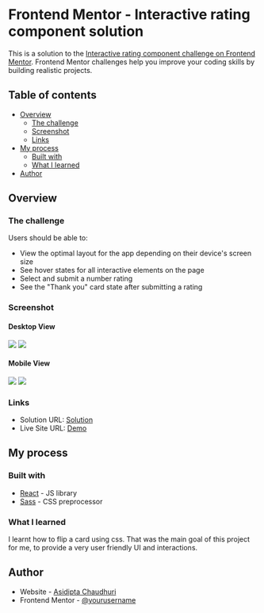 # Frontend Mentor - Interactive rating component solution

This is a solution to the [Interactive rating component challenge on Frontend Mentor](https://www.frontendmentor.io/challenges/interactive-rating-component-koxpeBUmI). Frontend Mentor challenges help you improve your coding skills by building realistic projects. 

## Table of contents

- [Overview](#overview)
  - [The challenge](#the-challenge)
  - [Screenshot](#screenshot)
  - [Links](#links)
- [My process](#my-process)
  - [Built with](#built-with)
  - [What I learned](#what-i-learned)
- [Author](#author)

## Overview

### The challenge

Users should be able to:

- View the optimal layout for the app depending on their device's screen size
- See hover states for all interactive elements on the page
- Select and submit a number rating
- See the "Thank you" card state after submitting a rating

### Screenshot

#### Desktop View
![](./desktop_screenshot.jpg)
![](./desktop_screenshot_2.jpg)

#### Mobile View
![](./phone_screenshot_iPhone_SE.jpg)
![](./phone_screenshot_iPhone_SE_2.jpg)

### Links

- Solution URL: [Solution](https://www.frontendmentor.io/solutions/rating-card-component-using-reactjs-HkYvRhmE5)
- Live Site URL: [Demo](https://feedback-card.netlify.app/)

## My process

### Built with

- [React](https://reactjs.org/) - JS library
- [Sass](https://sass-lang.com/) - CSS preprocessor

### What I learned

I learnt how to flip a card using css. That was the main goal of this project for me, to provide a very user friendly UI and interactions.


## Author

- Website - [Asidipta Chaudhuri](https://portfolio-asi309.vercel.app/)
- Frontend Mentor - [@yourusername](https://www.frontendmentor.io/profile/asi309)

